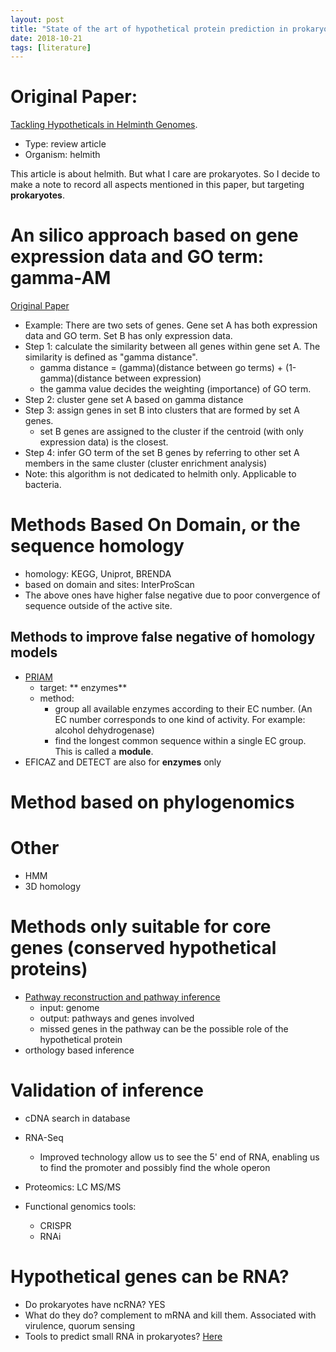 ```yaml
---
layout: post
title: "State of the art of hypothetical protein prediction in prokaryotes"
date: 2018-10-21
tags: [literature]
---
```


# Original Paper:
[Tackling Hypotheticals in Helminth Genomes](https://linkinghub.elsevier.com/retrieve/pii/S1471492217302817).
- Type: review article
- Organism: helmith

This article is about helmith. But what I care are prokaryotes. So I decide to make a note to record all aspects mentioned in this paper, but targeting **prokaryotes**.

# An silico approach based on gene expression data and GO term: gamma-AM
[Original Paper](http://arxiv.org/abs/1608.03672)
- Example: There are two sets of genes. Gene set A has both expression data and GO term. Set B has only expression data.
- Step 1: calculate the similarity between all genes within gene set A. The similarity is defined as "gamma distance".
    - gamma distance = (gamma)(distance between go terms) + (1-gamma)(distance between expression)
    - the gamma value decides the weighting (importance) of GO term.
- Step 2: cluster gene set A based on gamma distance
- Step 3: assign genes in set B into clusters that are formed by set A genes.
    - set B genes are assigned to the cluster if the centroid (with only expression data) is the closest.
- Step 4: infer GO term of the set B genes by referring to other set A members in the same cluster (cluster enrichment analysis)
- Note: this algorithm is not dedicated to helmith only. Applicable to bacteria.

# Methods Based On Domain, or the sequence homology
- homology: KEGG, Uniprot, BRENDA
- based on domain and sites: InterProScan
- The above ones have higher false negative due to poor convergence of sequence outside of the active site.

## Methods to improve false negative of homology models
- [PRIAM](https://www.ncbi.nlm.nih.gov/pmc/articles/PMC275543/)
    - target: ** enzymes**
    - method:
        - group all available enzymes according to their EC number. (An EC number corresponds to one kind of activity. For example: alcohol dehydrogenase)
        - find the longest common sequence within a single EC group. This is called a **module**.
- EFICAZ and DETECT are also for **enzymes** only

# Method based on phylogenomics

# Other
- HMM
- 3D homology

# Methods only suitable for core genes (conserved hypothetical proteins)
- [Pathway reconstruction and pathway inference](https://doi.org/10.1186%2F1471-2105-5-76)
    - input: genome
    - output: pathways and genes involved
    - missed genes in the pathway can be the possible role of the hypothetical protein
- orthology based inference


# Validation of inference
- cDNA search in database
- RNA-Seq
    - Improved technology allow us to see the 5' end of RNA, enabling us to find the promoter and possibly find the whole operon
    
- Proteomics: LC MS/MS
- Functional genomics tools:
    - CRISPR
    - RNAi

# Hypothetical genes can be RNA?
- Do prokaryotes have ncRNA? YES
- What do they do? complement to mRNA and kill them. Associated with virulence, quorum sensing
- Tools to predict small RNA in prokaryotes? [Here](https://doi.org/10.1038%2Fsrep46070)
